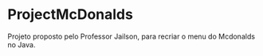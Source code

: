 # ProjectMcDonalds
Projeto proposto pelo Professor Jailson, para recriar o menu do Mcdonalds no Java.
